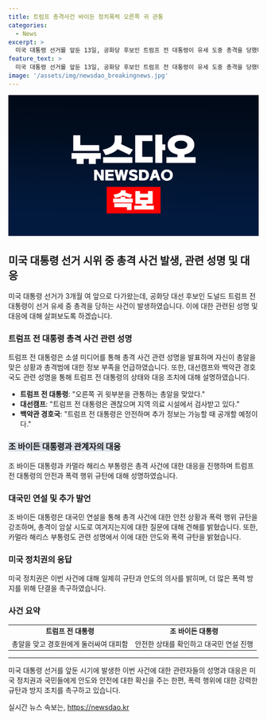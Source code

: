 ```yaml
---
title: 트럼프 총격사건 바이든 정치폭력 오른쪽 귀 관통
categories:
  - News
excerpt: >
  미국 대통령 선거를 앞둔 13일, 공화당 후보인 트럼프 전 대통령이 유세 도중 총격을 당했다. 총알은 오른쪽 귀를 스쳤고 총격범은 사망하였으며 트럼프 전 대통령은 안전하다. 조 바이든 대통령은 이를 규탄하고, 트럼프 전 대통령은 SNS를 통해 사건 경위를 공개하며 안전을 확인했다. 사법당국은 암살 시도로 총격을 조사 중이다. 대선캠프는 트럼프 전 대통령 상태를 안전하다고 밝혔으며, 바이든 대통령은 대국민 연설을 진행하며 이를 규탄했다. 함께 유세를 한 해리스 부통령도 이를 비판하고 안전을 확인했다.
feature_text: >
  미국 대통령 선거를 앞둔 13일, 공화당 후보인 트럼프 전 대통령이 유세 도중 총격을 당했다. 총알은 오른쪽 귀를 스쳤고 총격범은 사망하였으며 트럼프 전 대통령은 안전하다. 조 바이든 대통령은 이를 규탄하고, 트럼프 전 대통령은 SNS를 통해 사건 경위를 공개하며 안전을 확인했다. 사법당국은 암살 시도로 총격을 조사 중이다. 대선캠프는 트럼프 전 대통령 상태를 안전하다고 밝혔으며, 바이든 대통령은 대국민 연설을 진행하며 이를 규탄했다. 함께 유세를 한 해리스 부통령도 이를 비판하고 안전을 확인했다.
image: '/assets/img/newsdao_breakingnews.jpg'
---
```


<p><img src="/assets/img/newsdao_breakingnews.jpg" alt="ontimetimes 속보" /></p>

<h2 data-ke-size="size26">미국 대통령 선거 시위 중 총격 사건 발생, 관련 성명 및 대응</h2>

<p data-ke-size="size16">미국 대통령 선거가 3개월 여 앞으로 다가왔는데, 공화당 대선 후보인 도널드 트럼프 전 대통령이 선거 유세 중 총격을 당하는 사건이 발생하였습니다. 이에 대한 관련된 성명 및 대응에 대해 살펴보도록 하겠습니다.</p>

<h3><b>트럼프 전 대통령 총격 사건 관련 성명</b></h3>

<p data-ke-size="size16">트럼프 전 대통령은 소셜 미디어를 통해 총격 사건 관련 성명을 발표하며 자신이 총알을 맞은 상황과 총격범에 대한 정보 부족을 언급하였습니다. 또한, 대선캠프와 백악관 경호국도 관련 성명을 통해 트럼프 전 대통령의 상태와 대응 조치에 대해 설명하였습니다.</p>

<ul>
  <li><b>트럼프 전 대통령</b>: "오른쪽 귀 윗부분을 관통하는 총알을 맞았다."</li>
  <li><b>대선캠프</b>: "트럼프 전 대통령은 괜찮으며 지역 의료 시설에서 검사받고 있다."</li>
  <li><b>백악관 경호국</b>: "트럼프 전 대통령은 안전하며 추가 정보는 가능할 때 공개할 예정이다."</li>
</ul>

<h3><span style="background-color: #21538527;"><b>조 바이든 대통령과 관계자의 대응</b></span></h3>

<p data-ke-size="size16">조 바이든 대통령과 카멀라 해리스 부통령은 총격 사건에 대한 대응을 진행하며 트럼프 전 대통령의 안전과 폭력 행위 규탄에 대해 성명하였습니다.</p>

<h3><b>대국민 연설 및 추가 발언</b></h3>

<p data-ke-size="size16">조 바이든 대통령은 대국민 연설을 통해 총격 사건에 대한 안전 상황과 폭력 행위 규탄을 강조하며, 총격이 암살 시도로 여겨지는지에 대한 질문에 대해 견해를 밝혔습니다. 또한, 카멀라 해리스 부통령도 관련 성명에서 이에 대한 안도와 폭력 규탄을 밝혔습니다.</p>

<h3><b>미국 정치권의 응답</b></h3>

<p data-ke-size="size16">미국 정치권은 이번 사건에 대해 일제히 규탄과 안도의 의사를 밝히며, 더 많은 폭력 방지를 위해 단결을 촉구하였습니다.</p>

<h3><b>사건 요약</b></h3>

<table>
  <tr>
    <td style="text-align: center; height: 17px;"><b>트럼프 전 대통령</b></td>
    <td style="text-align: center; height: 17px;"><b>조 바이든 대통령</b></td>
  </tr>
  <tr>
    <td style="text-align: center; height: 17px;">총알을 맞고 경호원에게 둘러싸여 대피함</td>
    <td style="text-align: center; height: 17px;">안전한 상태를 확인하고 대국민 연설 진행</td>
  </tr>
</table>

<hr>

<p data-ke-size="size16">미국 대통령 선거를 앞둔 시기에 발생한 이번 사건에 대한 관련자들의 성명과 대응은 미국 정치권과 국민들에게 안도와 안전에 대한 확신을 주는 한편, 폭력 행위에 대한 강력한 규탄과 방지 조치를 촉구하고 있습니다.</p>
실시간 뉴스 속보는, <a href="https://newsdao.kr" rel="dofollow">https://newsdao.kr</a>


